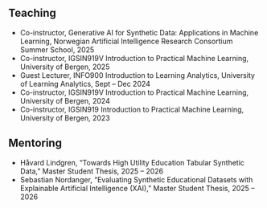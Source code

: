 <h2 id="teaching">Teaching</h2>

<ul class="teaching-list">
  <li>
    <autocolor>Co-instructor, Generative AI for Synthetic Data: Applications in Machine Learning, Norwegian Artificial Intelligence Research Consortium Summer School</autocolor>, 2025
  </li>
  <li>
    <autocolor>Co-instructor, IGSIN919V Introduction to Practical Machine Learning, University of Bergen</autocolor>, 2025
  </li>
  <li>
    <autocolor>Guest Lecturer, INFO900 Introduction to Learning Analytics, University of Learning Analytics</autocolor>, Sept – Dec 2024
  </li>
  <li>
    <autocolor>Co-instructor, IGSIN919V Introduction to Practical Machine Learning, University of Bergen</autocolor>, 2024
  </li>
  <li>
    <autocolor>Co-instructor, IGSIN919 Introduction to Practical Machine Learning, University of Bergen</autocolor>, 2023
  </li>
</ul>

<h2 id="mentoring">Mentoring</h2>

<ul class="mentoring-list">
  <li>
    <autocolor>Håvard Lindgren, “Towards High Utility Education Tabular Synthetic Data,” Master Student Thesis</autocolor>, 2025 – 2026
  </li>
  <li>
    <autocolor>Sebastian Nordanger, “Evaluating Synthetic Educational Datasets with Explainable Artificial Intelligence (XAI),” Master Student Thesis</autocolor>, 2025 – 2026
  </li>
</ul>


